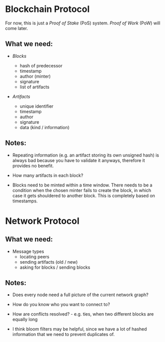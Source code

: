 Blockchain Protocol
===================

For now, this is just a _Proof of Stake_ (PoS) system. _Proof of Work_ (PoW) will come later.


What we need:
--------

- *Blocks*
    - hash of predecessor
    - timestamp
    - author (minter)
    - signature
    - list of artifacts


- *Artifacts*
    - unique identifier
    - timestamp
    - author
    - signature
    - data (kind / information)



Notes:
--------

- Repeating information (e.g. an artifact storing its own unsigned hash)
is always bad because you have to validate it anyways, therefore it provides no benefit.

- How many artifacts in each block?

- Blocks need to be minted within a time window. There needs to be a condition when the chosen
minter fails to create the block, in which case it gets shouldered to another block. This is completely
based on timestamps.


Network Protocol
================

What we need:
-------

- Message types
    - locating peers
    - sending artifacts (old / new)
    - asking for blocks / sending blocks


Notes:
--------

- Does every node need a full picture of the current network graph?

- How do you know who you want to connect to?

- How are conflicts resolved?
      - e.g. ties, when two different blocks are equally long

- I think bloom filters may be helpful, since we have a lot of
hashed information that we need to prevent duplicates of.

